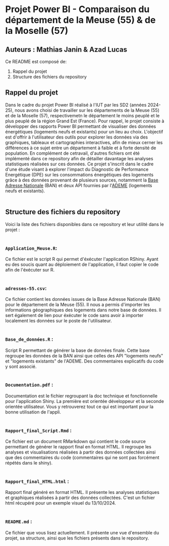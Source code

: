 # Projet Power BI - Comparaison du département de la Meuse (55) & de la Moselle (57)
## Auteurs : Mathias Janin & Azad Lucas

Ce README est composé de:
1. Rappel du projet
2. Structure des fichiers du repository


## Rappel du projet
Dans le cadre du projet Power BI réalisé à l'IUT par les SD2 (années 2024-25), nous avons choisi de travailler sur les départements de la Meuse (55) et de la Moselle (57), respectivemetn le département le moins peuplé et le plus peuplé de la région Grand Est (France). Pour rappel, le projet consiste à développer des rapports Power BI permettant de visualiser des données énergétiques (logements neufs et existants) pour un lieu au choix.  L'objectif est d'offrir à l'utilisateur des outils pour explorer les données via des graphiques, tableaux et cartographies interactives, afin de mieux cerner les différences à ce sujet entre un département à faible et à forte densité de population. En complément de cetravail, d'autres fichiers ont été implémenté dans ce repository afin de détailler davantage les analyses statistiques réalisées sur ces données. Ce projet s'inscrit dans le cadre d'une étude visant à explorer l'impact du Diagnostic de Performance Energétique (DPE) sur les consommations énergétiques des logements grâce à des données provenant de plusieurs sources, notamment la [Base Adresse Nationale](https://adresse.data.gouv.fr/data/ban/adresses/latest/csv) (BAN) et deux API fournies par l'[ADEME](https://data.ademe.fr/datasets?topics=BR8GjsXga) (logements neufs et existants).
<br>
</br>

## Structure des fichiers du repository
Voici la liste des fichiers disponibles dans ce repository et leur utilité dans le projet :
<br>
</br>
### **`Application_Meuse.R`**: 
Ce fichier est le script R qui permet d'éxécuter l'application RShiny. Ayant eu des soucis quant au déploiement de l'application, il faut copier le code afin de l'éxécuter sur R.
<br>
</br>
### **`adresses-55.csv`**: 
Ce fichier contient les données issues de la Base Adresse Nationale (BAN) pour le département de la Meuse (55). Il nous a permis d'importer les informations géographiques des logements dans notre base de données. Il sert également de lien pour éxécuter le code sans avoir à importer localement les données sur le poste de l'utilisateur.
<br>
</br>
### **`Base_de_données.R`** : 
Script R permettant de générer la base de données finale. Cette base regroupe les données de la BAN ainsi que celles des API "logements neufs" et "logements existants" de l'ADEME. Des commentaires explicatifs du code y sont associé.
<br>
</br>
### **`Documentation.pdf`** : 
Documentation est le fichier regroupant la doc technique et fonctionnelle pour l'application Shiny. La première est orientée développeur et la seconde orientée utilisateur. Vous y retrouverez tout ce qui est important pour la bonne utilisation de l'appli.
<br>
</br>
### **`Rapport_final_Script.Rmd`** : 
Ce fichier est un document RMarkdown qui contient le code source permettant de générer le rapport final en format HTML. Il regroupe les analyses et visualisations réalisées à partir des données collectées ainsi que des commentaires du code (commentaires qui ne sont pas forcément répétés dans le shiny).
<br>
</br>
### **`Rapport_final_HTML.html`** : 
Rapport final généré en format HTML. Il présente les analyses statistiques et graphiques réalisées à partir des données collectées. C'est un fichier html récupéré pour un exemple visuel du 13/10/2024.
<br>
</br>
### **`README.md`** : 
Ce fichier que vous lisez actuellement. Il présente une vue d'ensemble du projet, sa structure, ainsi que les fichiers présents dans le repository.
